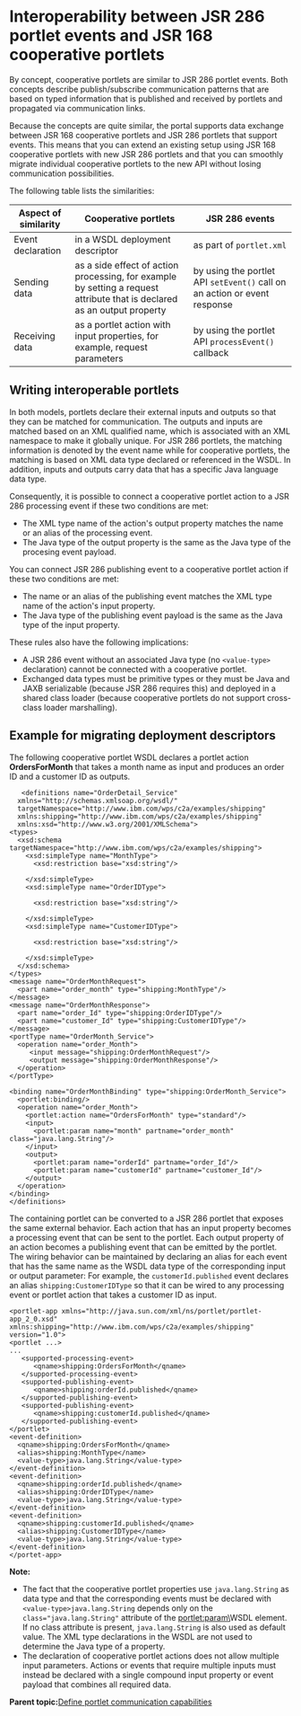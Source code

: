 # Interoperability between JSR 286 portlet events and JSR 168 cooperative portlets 

By concept, cooperative portlets are similar to JSR 286 portlet events. Both concepts describe publish/subscribe communication patterns that are based on typed information that is published and received by portlets and propagated via communication links.

Because the concepts are quite similar, the portal supports data exchange between JSR 168 cooperative portlets and JSR 286 portlets that support events. This means that you can extend an existing setup using JSR 168 cooperative portlets with new JSR 286 portlets and that you can smoothly migrate individual cooperative portlets to the new API without losing communication possibilities.

The following table lists the similarities:

|Aspect of similarity|Cooperative portlets|JSR 286 events|
|--------------------|--------------------|--------------|
|Event declaration|in a WSDL deployment descriptor|as part of `portlet.xml`|
|Sending data|as a side effect of action processing, for example by setting a request attribute that is declared as an output property|by using the portlet API `setEvent()` call on an action or event response|
|Receiving data|as a portlet action with input properties, for example, request parameters|by using the portlet API `processEvent()` callback|

## Writing interoperable portlets

In both models, portlets declare their external inputs and outputs so that they can be matched for communication. The outputs and inputs are matched based on an XML qualified name, which is associated with an XML namespace to make it globally unique. For JSR 286 portlets, the matching information is denoted by the event name while for cooperative portlets, the matching is based on XML data type declared or referenced in the WSDL. In addition, inputs and outputs carry data that has a specific Java language data type.

Consequently, it is possible to connect a cooperative portlet action to a JSR 286 processing event if these two conditions are met:

-   The XML type name of the action's output property matches the name or an alias of the processing event.
-   The Java type of the output property is the same as the Java type of the procesing event payload.

You can connect JSR 286 publishing event to a cooperative portlet action if these two conditions are met:

-   The name or an alias of the publishing event matches the XML type name of the action's input property.
-   The Java type of the publishing event payload is the same as the Java type of the input property.

These rules also have the following implications:

-   A JSR 286 event without an associated Java type \(no `<value-type>` declaration\) cannot be connected with a cooperative portlet.
-   Exchanged data types must be primitive types or they must be Java and JAXB serializable \(because JSR 286 requires this\) and deployed in a shared class loader \(because cooperative portlets do not support cross-class loader marshalling\).

## Example for migrating deployment descriptors

The following cooperative portlet WSDL declares a portlet action **OrdersForMonth** that takes a month name as input and produces an order ID and a customer ID as outputs.

```
   <definitions name="OrderDetail_Service"
  xmlns="http://schemas.xmlsoap.org/wsdl/"
  targetNamespace="http://www.ibm.com/wps/c2a/examples/shipping"
  xmlns:shipping="http://www.ibm.com/wps/c2a/examples/shipping"
  xmlns:xsd="http://www.w3.org/2001/XMLSchema">
<types>
  <xsd:schema targetNamespace="http://www.ibm.com/wps/c2a/examples/shipping">
    <xsd:simpleType name="MonthType">
      <xsd:restriction base="xsd:string"/>

    </xsd:simpleType>
    <xsd:simpleType name="OrderIDType">

      <xsd:restriction base="xsd:string"/>

    </xsd:simpleType>
    <xsd:simpleType name="CustomerIDType">

      <xsd:restriction base="xsd:string"/>

    </xsd:simpleType>
  </xsd:schema>
</types>
<message name="OrderMonthRequest">
  <part name="order_month" type="shipping:MonthType"/>
</message>
<message name="OrderMonthResponse">
  <part name="order_Id" type="shipping:OrderIDType"/>
  <part name="customer_Id" type="shipping:CustomerIDType"/>
</message>
<portType name="OrderMonth_Service">
  <operation name="order_Month">
     <input message="shipping:OrderMonthRequest"/>
     <output message="shipping:OrderMonthResponse"/>
  </operation>
</portType>

<binding name="OrderMonthBinding" type="shipping:OrderMonth_Service">
  <portlet:binding/>
  <operation name="order_Month">
    <portlet:action name="OrdersForMonth" type="standard"/>
    <input>
      <portlet:param name="month" partname="order_month" class="java.lang.String"/>
    </input>
    <output>
      <portlet:param name="orderId" partname="order_Id"/>
      <portlet:param name="customerId" partname="customer_Id"/>
    </output>
  </operation>
</binding>
</definitions>

```

The containing portlet can be converted to a JSR 286 portlet that exposes the same external behavior. Each action that has an input property becomes a processing event that can be sent to the portlet. Each output property of an action becomes a publishing event that can be emitted by the portlet. The wiring behavior can be maintained by declaring an alias for each event that has the same name as the WSDL data type of the corresponding input or output parameter: For example, the `customerId.published` event declares an alias `shipping:CustomerIDType` so that it can be wired to any processing event or portlet action that takes a customer ID as input.

```
<portlet-app xmlns="http://java.sun.com/xml/ns/portlet/portlet-app_2_0.xsd"
xmlns:shipping="http://www.ibm.com/wps/c2a/examples/shipping"
version="1.0"> 
<portlet ...>
...
   <supported-processing-event>
      <qname>shipping:OrdersForMonth</qname> 
   </supported-processing-event>
   <supported-publishing-event>
      <qname>shipping:orderId.published</qname>
   </supported-publishing-event>
   <supported-publishing-event>
      <qname>shipping:customerId.published</qname>
   </supported-publishing-event>
</portlet>
<event-definition>
  <qname>shipping:OrdersForMonth</qname> 
  <alias>shipping:MonthType</name>
  <value-type>java.lang.String</value-type>
</event-definition>
<event-definition>
  <qname>shipping:orderId.published</qname> 
  <alias>shipping:OrderIDType</name>
  <value-type>java.lang.String</value-type>
</event-definition>
<event-definition>
  <qname>shipping:customerId.published</qname> 
  <alias>shipping:CustomerIDType</name>
  <value-type>java.lang.String</value-type>
</event-definition>
</portet-app>

```

**Note:**

-   The fact that the cooperative portlet properties use `java.lang.String` as data type and that the corresponding events must be declared with `<value-type>java.lang.String` depends only on the `class="java.lang.String"` attribute of the <portlet:param\>WSDL element. If no class attribute is present, `java.lang.String` is also used as default value. The XML type declarations in the WSDL are not used to determine the Java type of a property.
-   The declaration of cooperative portlet actions does not allow multiple input parameters. Actions or events that require multiple inputs must instead be declared with a single compound input property or event payload that combines all required data.

**Parent topic:**[Define portlet communication capabilities ](../dev-portlet/def_portlet_comm_cap.md)

